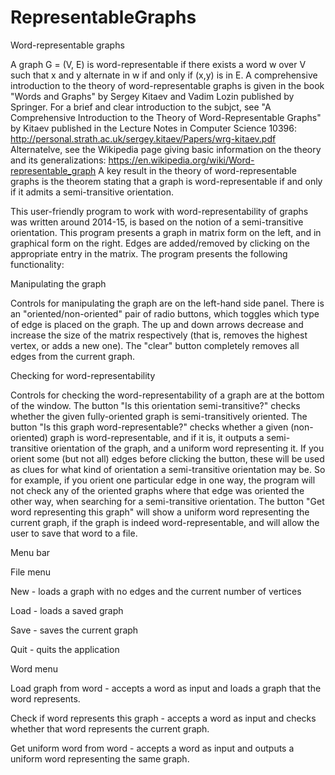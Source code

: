 # RepresentableGraphs


Word-representable graphs

A graph G = (V, E) is word-representable if there exists a word w over V such that x and y alternate in w if and only if (x,y) is in E. A comprehensive introduction to the theory of word-representable graphs is given in the book "Words and Graphs" by Sergey Kitaev and Vadim Lozin published by Springer. For a brief and clear introduction to the subjct, see "A Comprehensive Introduction to the Theory of Word-Representable Graphs" by Kitaev published in the Lecture Notes in Computer Science 10396:
http://personal.strath.ac.uk/sergey.kitaev/Papers/wrg-kitaev.pdf
Alternatelve, see the Wikipedia page giving basic information on the theory and its generalizations:
https://en.wikipedia.org/wiki/Word-representable_graph
A key result in the theory of word-representable graphs is the theorem stating that a graph is word-representable if and only if it admits a semi-transitive orientation.

This user-friendly program to work with word-representability of graphs was written around 2014-15, is based on the notion of a semi-transitive orientation. This program presents a graph in matrix form on the left, and in graphical form on the right. Edges are added/removed by clicking on the appropriate entry in the matrix. The program presents the following functionality:

Manipulating the graph

Controls for manipulating the graph are on the left-hand side panel. There is an "oriented/non-oriented" pair of radio buttons, which toggles which type of edge is placed on the graph. The up and down arrows decrease and increase the size of the matrix respectively (that is, removes the highest vertex, or adds a new one). The "clear" button completely removes all edges from the current graph.

Checking for word-representability

Controls for checking the word-representability of a graph are at the bottom of the window. The button "Is this orientation semi-transitive?" checks whether the given fully-oriented graph is semi-transitively oriented. The button "Is this graph word-representable?" checks whether a given (non-oriented) graph is word-representable, and if it is, it outputs a semi-transitive orientation of the graph, and a uniform word representing it. If you orient some (but not all) edges before clicking the button, these will be used as clues for what kind of orientation a semi-transitive orientation may be. So for example, if you orient one particular edge in one way, the program will not check any of the oriented graphs where that edge was oriented the other way, when searching for a semi-transitive orientation. The button "Get word representing this graph" will show a uniform word representing the current graph, if the graph is indeed word-representable, and will allow the user to save that word to a file.

Menu bar

File menu

New - loads a graph with no edges and the current number of vertices

Load - loads a saved graph

Save - saves the current graph

Quit - quits the application

Word menu

Load graph from word - accepts a word as input and loads a graph that the word represents.

Check if word represents this graph - accepts a word as input and checks whether that word represents the current graph.

Get uniform word from word - accepts a word as input and outputs a uniform word representing the same graph.


